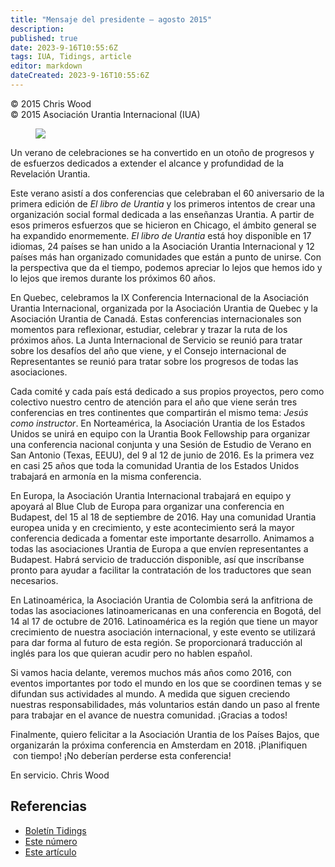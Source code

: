 ```yaml
---
title: "Mensaje del presidente – agosto 2015"
description: 
published: true
date: 2023-9-16T10:55:6Z
tags: IUA, Tidings, article
editor: markdown
dateCreated: 2023-9-16T10:55:6Z
---
```


<p class="v-card v-sheet theme--light gray lighten-3 px-2">© 2015 Chris Wood<br>© 2015 Asociación Urantia Internacional (IUA)</p>


<figure id="Figure_1" class="image urantiapedia image-style-align-left">
<img src="/image/article/IUA_Tidings/Chris-Wood-framed-150x150.jpg">
</figure>

Un verano de celebraciones se ha convertido en un otoño de progresos y de esfuerzos dedicados a extender el alcance y profundidad de la Revelación Urantia.

Este verano asistí a dos conferencias que celebraban el 60 aniversario de la primera edición de _El libro de Urantia_ y los primeros intentos de crear una organización social formal dedicada a las enseñanzas Urantia. A partir de esos primeros esfuerzos que se hicieron en Chicago, el ámbito general se ha expandido enormemente. _El libro de Urantia_ está hoy disponible en 17 idiomas, 24 países se han unido a la Asociación Urantia Internacional y 12 países más han organizado comunidades que están a punto de unirse. Con la perspectiva que da el tiempo, podemos apreciar lo lejos que hemos ido y lo lejos que iremos durante los próximos 60 años.

En Quebec, celebramos la IX Conferencia Internacional de la Asociación Urantia Internacional, organizada por la Asociación Urantia de Quebec y la Asociación Urantia de Canadá. Estas conferencias internacionales son momentos para reflexionar, estudiar, celebrar y trazar la ruta de los próximos años. La Junta Internacional de Servicio se reunió para tratar sobre los desafíos del año que viene, y el Consejo internacional de Representantes se reunió para tratar sobre los progresos de todas las asociaciones.

Cada comité y cada país está dedicado a sus propios proyectos, pero como colectivo nuestro centro de atención para el año que viene serán tres conferencias en tres continentes que compartirán el mismo tema: _Jesús como instructor_. En Norteamérica, la Asociación Urantia de los Estados Unidos se unirá en equipo con la Urantia Book Fellowship para organizar una conferencia nacional conjunta y una Sesión de Estudio de Verano en San Antonio (Texas, EEUU), del 9 al 12 de junio de 2016. Es la primera vez en casi 25 años que toda la comunidad Urantia de los Estados Unidos trabajará en armonía en la misma conferencia.

En Europa, la Asociación Urantia Internacional trabajará en equipo y apoyará al Blue Club de Europa para organizar una conferencia en Budapest, del 15 al 18 de septiembre de 2016. Hay una comunidad Urantia europea unida y en crecimiento, y este acontecimiento será la mayor conferencia dedicada a fomentar este importante desarrollo. Animamos a todas las asociaciones Urantia de Europa a que envíen representantes a Budapest. Habrá servicio de traducción disponible, así que inscríbanse pronto para ayudar a facilitar la contratación de los traductores que sean necesarios.

En Latinoamérica, la Asociación Urantia de Colombia será la anfitriona de todas las asociaciones latinoamericanas en una conferencia en Bogotá, del 14 al 17 de octubre de 2016. Latinoamérica es la región que tiene un mayor crecimiento de nuestra asociación internacional, y este evento se utilizará para dar forma al futuro de esta región. Se proporcionará traducción al inglés para los que quieran acudir pero no hablen español.

Si vamos hacia delante, veremos muchos más años como 2016, con eventos importantes por todo el mundo en los que se coordinen temas y se difundan sus actividades al mundo. A medida que siguen creciendo nuestras responsabilidades, más voluntarios están dando un paso al frente para trabajar en el avance de nuestra comunidad. ¡Gracias a todos!

Finalmente, quiero felicitar a la Asociación Urantia de los Países Bajos, que organizarán la próxima conferencia en Amsterdam en 2018. ¡Planifiquen  con tiempo! ¡No deberían perderse esta conferencia!

En servicio.
Chris Wood

## Referencias

- [Boletín Tidings](https://urantia-association.org/acerca-del-boletin-tidings/?lang=es)
- [Este número](https://urantia-association.org/newsletter/tidings-agosto-2015/?lang=es)
- [Este artículo](https://urantia-association.org/mensaje-del-presidente-agosto-2015/?lang=es)

